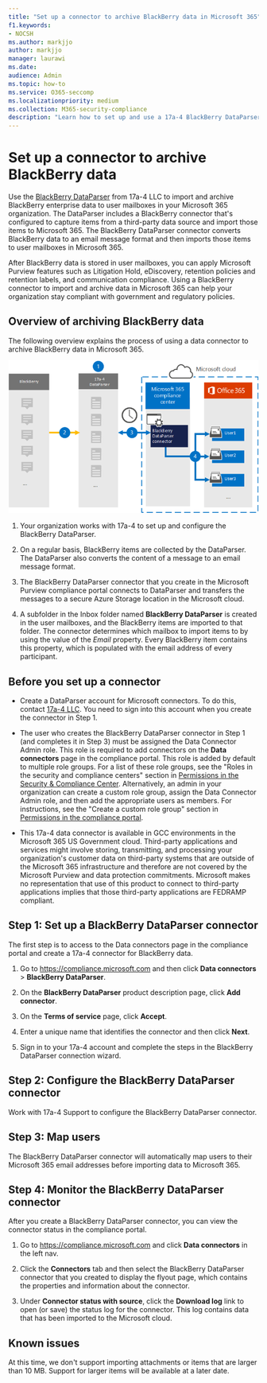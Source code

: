 ```yaml
---
title: "Set up a connector to archive BlackBerry data in Microsoft 365"
f1.keywords:
- NOCSH
ms.author: markjjo
author: markjjo
manager: laurawi
ms.date: 
audience: Admin
ms.topic: how-to
ms.service: O365-seccomp
ms.localizationpriority: medium
ms.collection: M365-security-compliance
description: "Learn how to set up and use a 17a-4 BlackBerry DataParser connector to import and archive BlackBerry data in Microsoft 365."
---
```


# Set up a connector to archive BlackBerry data

Use the [BlackBerry DataParser](https://www.17a-4.com/BlackBerry-dataparser/) from 17a-4 LLC to import and archive BlackBerry enterprise data to user mailboxes in your Microsoft 365 organization. The DataParser includes a BlackBerry connector that's configured to capture items from a third-party data source and import those items to Microsoft 365. The BlackBerry DataParser connector converts BlackBerry data to an email message format and then imports those items to user mailboxes in Microsoft 365.

After BlackBerry data is stored in user mailboxes, you can apply Microsoft Purview features such as Litigation Hold, eDiscovery, retention policies and retention labels, and communication compliance. Using a BlackBerry connector to import and archive data in Microsoft 365 can help your organization stay compliant with government and regulatory policies.

## Overview of archiving BlackBerry data

The following overview explains the process of using a data connector to archive BlackBerry data in Microsoft 365.

![Archiving workflow for BlackBerry data from 17a-4.](../media/BlackBerryDataParserConnectorWorkflow.png)

1. Your organization works with 17a-4 to set up and configure the BlackBerry DataParser.

2. On a regular basis, BlackBerry items are collected by the DataParser. The DataParser also converts the content of a message to an email message format.

3. The BlackBerry DataParser connector that you create in the Microsoft Purview compliance portal connects to DataParser and transfers the messages to a secure Azure Storage location in the Microsoft cloud.

4. A subfolder in the Inbox folder named **BlackBerry DataParser** is created in the user mailboxes, and the BlackBerry items are imported to that folder. The connector determines which mailbox to import items to by using the value of the *Email* property. Every BlackBerry item contains this property, which is populated with the email address of every participant.

## Before you set up a connector

- Create a DataParser account for Microsoft connectors. To do this, contact [17a-4 LLC](https://www.17a-4.com/contact/). You need to sign into this account when you create the connector in Step 1.

- The user who creates the BlackBerry DataParser connector in Step 1 (and completes it in Step 3) must be assigned the Data Connector Admin role. This role is required to add connectors on the **Data connectors** page in the compliance portal. This role is added by default to multiple role groups. For a list of these role groups, see the "Roles in the security and compliance centers" section in [Permissions in the Security & Compliance Center](../security/office-365-security/permissions-in-the-security-and-compliance-center.md#roles-in-the-security--compliance-center). Alternatively, an admin in your organization can create a custom role group, assign the Data Connector Admin role, and then add the appropriate users as members. For instructions, see the "Create a custom role group" section in [Permissions in the compliance portal](microsoft-365-compliance-center-permissions.md#create-a-custom-role-group).

- This 17a-4 data connector is available in GCC environments in the Microsoft 365 US Government cloud. Third-party applications and services might involve storing, transmitting, and processing your organization's customer data on third-party systems that are outside of the Microsoft 365 infrastructure and therefore are not covered by the Microsoft Purview and data protection commitments. Microsoft makes no representation that use of this product to connect to third-party applications implies that those third-party applications are FEDRAMP compliant.

## Step 1: Set up a BlackBerry DataParser connector

The first step is to access to the Data connectors page in the compliance portal and create a 17a-4 connector for BlackBerry data.

1. Go to <https://compliance.microsoft.com> and then click **Data connectors** > **BlackBerry DataParser**.

2. On the **BlackBerry DataParser** product description page, click **Add connector**.

3. On the **Terms of service** page, click **Accept**.

4. Enter a unique name that identifies the connector and then click **Next**.

5. Sign in to your 17a-4 account and complete the steps in the BlackBerry DataParser connection wizard.

## Step 2: Configure the BlackBerry DataParser connector

Work with 17a-4 Support to configure the BlackBerry DataParser connector.

## Step 3: Map users

The BlackBerry DataParser connector will automatically map users to their Microsoft 365 email addresses before importing data to Microsoft 365.

## Step 4: Monitor the BlackBerry DataParser connector

After you create a BlackBerry DataParser connector, you can view the connector status in the compliance portal.

1. Go to <https://compliance.microsoft.com> and click **Data connectors** in the left nav.

2. Click the **Connectors** tab and then select the BlackBerry DataParser connector that you created to display the flyout page, which contains the properties and information about the connector.

3. Under **Connector status with source**, click the **Download log** link to open (or save) the status log for the connector. This log contains data that has been imported to the Microsoft cloud.

## Known issues

At this time, we don't support importing attachments or items that are larger than 10 MB. Support for larger items will be available at a later date.